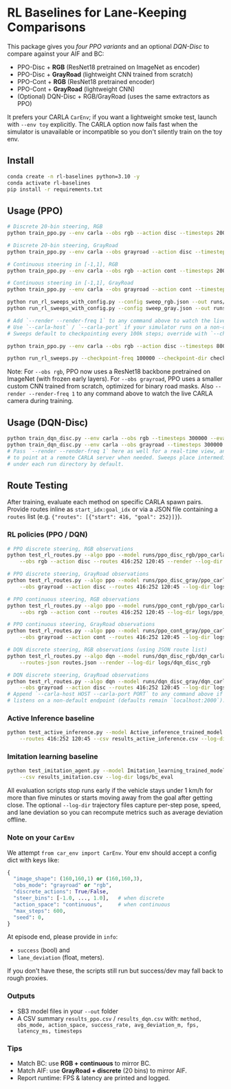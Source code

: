
# RL Baselines for Lane-Keeping Comparisons

This package gives you *four PPO variants* and an optional *DQN-Disc* to compare against your AIF and BC:
- PPO-Disc + **RGB** (ResNet18 pretrained on ImageNet as encoder)
- PPO-Disc + **GrayRoad** (lightweight CNN trained from scratch)
- PPO-Cont + **RGB** (ResNet18 pretrained encoder)
- PPO-Cont + **GrayRoad** (lightweight CNN)
- (Optional) DQN-Disc + RGB/GrayRoad (uses the same extractors as PPO)


It prefers your CARLA `CarEnv`; if you want a lightweight smoke test, launch with `--env toy` explicitly. The CARLA option now fails fast when the simulator is unavailable or incompatible so you don't silently train on the toy env.

## Install
```bash
conda create -n rl-baselines python=3.10 -y
conda activate rl-baselines
pip install -r requirements.txt
```

## Usage (PPO)
```bash
# Discrete 20-bin steering, RGB
python train_ppo.py --env carla --obs rgb --action disc --timesteps 2000000 --eval-episodes 12 --out runs/ppo_disc_rgb

# Discrete 20-bin steering, GrayRoad
python train_ppo.py --env carla --obs grayroad --action disc --timesteps 2000000 --eval-episodes 12 --out runs/ppo_disc_gray

# Continuous steering in [-1,1], RGB
python train_ppo.py --env carla --obs rgb --action cont --timesteps 2000000 --eval-episodes 12 --out runs/ppo_cont_rgb

# Continuous steering in [-1,1], GrayRoad
python train_ppo.py --env carla --obs grayroad --action cont --timesteps 2000000 --eval-episodes 12 --out runs/ppo_cont_gray

python run_rl_sweeps_with_config.py --config sweep_rgb.json --out runs/sweeps_rgb
python run_rl_sweeps_with_config.py --config sweep_gray.json --out runs/sweeps_gray

# Add `--render --render-freq 1` to any command above to watch the live CARLA camera during training.
# Use `--carla-host` / `--carla-port` if your simulator runs on a non-default address.
# Sweeps default to checkpointing every 100k steps; override with `--checkpoint-freq`.

python train_ppo.py --env carla --obs rgb --action disc --timesteps 8000000 --eval-episodes 12 --out runs/ppo_disc_rgb --render --render-freq 1

python run_rl_sweeps.py --checkpoint-freq 100000 --checkpoint-dir checkpoints

```
Note: For `--obs rgb`, PPO now uses a ResNet18 backbone pretrained on ImageNet (with frozen early layers).
For `--obs grayroad`, PPO uses a smaller custom CNN trained from scratch, optimized for binary road masks.
Also `--render --render-freq 1` to any command above to watch the live CARLA camera during training.


## Usage (DQN-Disc)
```bash
python train_dqn_disc.py --env carla --obs rgb --timesteps 300000 --eval-episodes 12 --out runs/dqn_disc_rgb
python train_dqn_disc.py --env carla --obs grayroad --timesteps 300000 --eval-episodes 12 --out runs/dqn_disc_gray
# Pass `--render --render-freq 1` here as well for a real-time view, and `--carla-host` / `--carla-port`
# to point at a remote CARLA server when needed. Sweeps place intermediate checkpoints in `checkpoints/`
# under each run directory by default.
```

## Route Testing

After training, evaluate each method on specific CARLA spawn pairs. Provide routes inline as `start_idx:goal_idx` or via a JSON file containing a `routes` list (e.g. `{"routes": [{"start": 416, "goal": 252}]}`).

### RL policies (PPO / DQN)
```bash
# PPO discrete steering, RGB observations
python test_rl_routes.py --algo ppo --model runs/ppo_disc_rgb/ppo_carla_rgb_disc.zip \
    --obs rgb --action disc --routes 416:252 120:45 --render --log-dir logs/ppo_disc_rgb

# PPO discrete steering, GrayRoad observations
python test_rl_routes.py --algo ppo --model runs/ppo_disc_gray/ppo_carla_grayroad_disc.zip \
    --obs grayroad --action disc --routes 416:252 120:45 --log-dir logs/ppo_disc_gray

# PPO continuous steering, RGB observations
python test_rl_routes.py --algo ppo --model runs/ppo_cont_rgb/ppo_carla_rgb_cont.zip \
    --obs rgb --action cont --routes 416:252 120:45 --log-dir logs/ppo_cont_rgb

# PPO continuous steering, GrayRoad observations
python test_rl_routes.py --algo ppo --model runs/ppo_cont_gray/ppo_carla_grayroad_cont.zip \
    --obs grayroad --action cont --routes 416:252 120:45 --log-dir logs/ppo_cont_gray

# DQN discrete steering, RGB observations (using JSON route list)
python test_rl_routes.py --algo dqn --model runs/dqn_disc_rgb/dqn_carla_rgb_disc.zip \
    --routes-json routes.json --render --log-dir logs/dqn_disc_rgb

# DQN discrete steering, GrayRoad observations
python test_rl_routes.py --algo dqn --model runs/dqn_disc_gray/dqn_carla_grayroad_disc.zip \
    --obs grayroad --action disc --routes 416:252 120:45 --log-dir logs/dqn_disc_gray
# Append `--carla-host HOST --carla-port PORT` to any command above if the CARLA simulator
# listens on a non-default endpoint (defaults remain `localhost:2000`).
```

### Active Inference baseline
```bash
python test_active_inference.py --model Active_inference_trained_model.h5 --reference ref6.png \
    --routes 416:252 120:45 --csv results_active_inference.csv --log-dir logs/aif_eval
```

### Imitation learning baseline
```bash
python test_imitation_agent.py --model Imitation_learning_trained_model.h5 --routes 416:252 120:45 \
    --csv results_imitation.csv --log-dir logs/bc_eval
```

All evaluation scripts stop runs early if the vehicle stays under 1 km/h for more than five minutes or starts moving away from the goal after getting close. The optional `--log-dir` trajectory files capture per-step pose, speed, and lane deviation so you can recompute metrics such as average deviation offline.

### Note on your `CarEnv`
We attempt `from car_env import CarEnv`. Your env should accept a config dict with keys like:
```python
{
  "image_shape": (160,160,1) or (160,160,3),
  "obs_mode": "grayroad" or "rgb",
  "discrete_actions": True/False,
  "steer_bins": [-1.0, ..., 1.0],   # when discrete
  "action_space": "continuous",     # when continuous
  "max_steps": 600,
  "seed": 0,
}
```
At episode end, please provide in `info`:
- `success` (bool) and
- `lane_deviation` (float, meters).

If you don't have these, the scripts still run but success/dev may fall back to rough proxies.

### Outputs
- SB3 model files in your `--out` folder
- A CSV summary `results_ppo.csv` / `results_dqn.csv` with:
  `method, obs_mode, action_space, success_rate, avg_deviation_m, fps, latency_ms, timesteps`

### Tips
- Match BC: use **RGB + continuous** to mirror BC.
- Match AIF: use **GrayRoad + discrete** (20 bins) to mirror AIF.
- Report runtime: FPS & latency are printed and logged.
